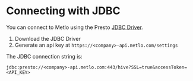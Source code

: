# Connecting with JDBC

You can connect to Metlo using the Presto [JDBC Driver](https://prestodb.io/docs/current/installation/jdbc.html).

1. Download the JDBC Driver
2. Generate an api key at `https://<company>-api.metlo.com/settings`

The JDBC connection string is:

`jdbc:presto://<company>-api.metlo.com:443/hive?SSL=true&accessToken=<API_KEY>`
